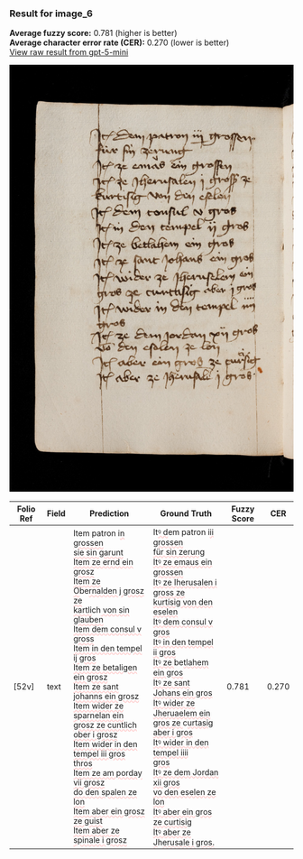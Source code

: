### Result for image_6
**Average fuzzy score:** 0.781 (higher is better)<br>**Average character error rate (CER):** 0.270 (lower is better)<br>[View raw result from gpt-5-mini](https://github.com/RISE-UNIBAS/humanities_data_benchmark/blob/main/results/2025-10-24/T0280/request_T0280_image_6.json)

<img src="https://github.com/RISE-UNIBAS/humanities_data_benchmark/blob/main/benchmarks/medieval_manuscripts/images/image_6.jpg?raw=true" alt="image_6" width="800px">

<style>
.diff { text-decoration: underline; text-decoration-color: #ffcccc; text-decoration-style: wavy; }
</style>

| Folio Ref | Field | Prediction | Ground Truth | Fuzzy Score | CER |
|-----------|-------|------------|--------------|-------------|-----|
| [52v] | text | Item patron i<span class="diff">n grossen<br>sie sin garunt<br>Item ze ernd ein grosz<br>Item ze O</span>be<span class="diff">rnalden j grosz ze<br>kartli</span>ch<span class="diff"> von sin glauben<br>Item dem consul v gross<br>Item in den tempel ij gros<br>Item ze betaligen ein grosz<br>Item ze sant johanns ein grosz<br>Item wider ze sparnelan ein<br>grosz ze cuntlich ober i grosz<br>Item wider in den tempel iii gros<br>thros<br>Item ze am porday vii grosz<br>do den spalen ze lon<br>Item aber ein grosz ze guist<br>Item aber ze spinale i grosz</span> | It<span class="diff">ꝰ d</span>em patron i<span class="diff">ii grossen<br> für sin zerung<br> Itꝰ ze emaus ein grossen<br> Itꝰ ze Iherusalen i gross ze<br> kurtisig von den eselen<br> Itꝰ dem consul v gros<br> Itꝰ in den tempel ii gros<br> Itꝰ ze </span>be<span class="diff">tlahem ein gros<br> Itꝰ ze sant Johans ein gros<br> Itꝰ wider ze Jheruaelem ein<br> gros ze </span>c<span class="diff">urtasig aber i gros<br> Itꝰ wider in den tempel iiii<br> gros<br> Itꝰ ze dem Jordan xii gros<br> vo den eselen ze lon<br> Itꝰ aber ein gros ze curtisig<br> Itꝰ aber ze J</span>h<span class="diff">erusale i gros.</span> | 0.781 | 0.270 |
